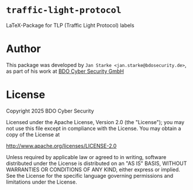 # `traffic-light-protocol`
LaTeX-Package for TLP (Traffic Light Protocol) labels

# Author

This package was developed by `Jan Starke <jan.starke@bdosecurity.de>`, as part of his work at [BDO Cyber Security GmbH](https://www.bdosecurity.de)

# License
Copyright 2025 BDO Cyber Security

Licensed under the Apache License, Version 2.0 (the "License");
you may not use this file except in compliance with the License.
You may obtain a copy of the License at

   http://www.apache.org/licenses/LICENSE-2.0

Unless required by applicable law or agreed to in writing, software
distributed under the License is distributed on an "AS IS" BASIS,
WITHOUT WARRANTIES OR CONDITIONS OF ANY KIND, either express or implied.
See the License for the specific language governing permissions and
limitations under the License.